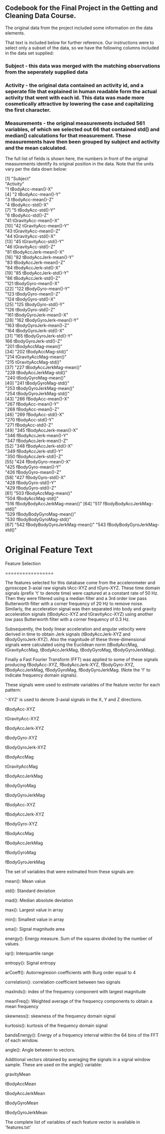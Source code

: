 ## Codebook for the Final Project in the Getting and Cleaning Data Course. 

The original data from the project included some information on the data elements. 

That text is included below for further reference. Our instructions were to select only a subset of the data, so we have the following columns included in the data set supplied:

### Subject - this data was merged with the matching observations from the seperately supplied data 

### Activity - the original data contained an activity id, and a seperate file that explained in human readable form the actual activity that went with each id. This data was made more cosmetically attractive by lowering the case and capitalizing the first character. 

### Measurements - the original measurements included 561 variables, of which we selected out 66 that contained std() and median() calculations for that measurement. These measurements have then been grouped by subject and activity and the mean calculated. 


The full list of fields is shown here, the numbers in front of the original measurements identify its original position in the data. Note that the units vary per the data down below: 

  [1] "Subject"                         
  "Activity"                        
  "1 tBodyAcc-mean()-X"            
  [4] "2 tBodyAcc-mean()-Y"             
  "3 tBodyAcc-mean()-Z"             
  "4 tBodyAcc-std()-X"             
  [7] "5 tBodyAcc-std()-Y"              
  "6 tBodyAcc-std()-Z"              
  "41 tGravityAcc-mean()-X"        
  [10] "42 tGravityAcc-mean()-Y"         
  "43 tGravityAcc-mean()-Z"         
  "44 tGravityAcc-std()-X"         
  [13] "45 tGravityAcc-std()-Y"          
  "46 tGravityAcc-std()-Z"         
  "81 tBodyAccJerk-mean()-X"       
  [16] "82 tBodyAccJerk-mean()-Y"        
  "83 tBodyAccJerk-mean()-Z"        
  "84 tBodyAccJerk-std()-X"        
  [19] "85 tBodyAccJerk-std()-Y"         
  "86 tBodyAccJerk-std()-Z"         
  "121 tBodyGyro-mean()-X"         
  [22] "122 tBodyGyro-mean()-Y"          
  "123 tBodyGyro-mean()-Z"          
  "124 tBodyGyro-std()-X"          
  [25] "125 tBodyGyro-std()-Y"           
  "126 tBodyGyro-std()-Z"           
  "161 tBodyGyroJerk-mean()-X"     
  [28] "162 tBodyGyroJerk-mean()-Y"      
  "163 tBodyGyroJerk-mean()-Z"      
  "164 tBodyGyroJerk-std()-X"      
  [31] "165 tBodyGyroJerk-std()-Y"       
  166 tBodyGyroJerk-std()-Z"       
  "201 tBodyAccMag-mean()"         
  [34] "202 tBodyAccMag-std()"           
  "214 tGravityAccMag-mean()"       
  "215 tGravityAccMag-std()"       
  [37] "227 tBodyAccJerkMag-mean()"      
  "228 tBodyAccJerkMag-std()"       
  "240 tBodyGyroMag-mean()"        
  [40] "241 tBodyGyroMag-std()"          
  "253 tBodyGyroJerkMag-mean()"     
  "254 tBodyGyroJerkMag-std()"     
  [43] "266 fBodyAcc-mean()-X"           
  "267 fBodyAcc-mean()-Y"           
  "268 fBodyAcc-mean()-Z"          
  [46] "269 fBodyAcc-std()-X"            
  "270 fBodyAcc-std()-Y"            
  "271 fBodyAcc-std()-Z"           
  [49] "345 fBodyAccJerk-mean()-X"       
  "346 fBodyAccJerk-mean()-Y"       
  "347 fBodyAccJerk-mean()-Z"      
  [52] "348 fBodyAccJerk-std()-X"        
  "349 fBodyAccJerk-std()-Y"        
  "350 fBodyAccJerk-std()-Z"       
  [55] "424 fBodyGyro-mean()-X"          
  "425 fBodyGyro-mean()-Y"          
  "426 fBodyGyro-mean()-Z"         
  [58] "427 fBodyGyro-std()-X"          
  "428 fBodyGyro-std()-Y"          
  "429 fBodyGyro-std()-Z"          
  [61] "503 fBodyAccMag-mean()"          
  "504 fBodyAccMag-std()"           
  "516 fBodyBodyAccJerkMag-mean()" 
  [64] "517 fBodyBodyAccJerkMag-std()"   
  "529 fBodyBodyGyroMag-mean()"     
  "530 fBodyBodyGyroMag-std()"     
  [67] "542 fBodyBodyGyroJerkMag-mean()" 
  "543 fBodyBodyGyroJerkMag-std()" 



# Original Feature Text

Feature Selection 

=================



The features selected for this database come from the accelerometer and gyroscope 3-axial raw signals tAcc-XYZ and tGyro-XYZ. These time domain signals (prefix 't' to denote time) were captured at a constant rate of 50 Hz. Then they were filtered using a median filter and a 3rd order low pass Butterworth filter with a corner frequency of 20 Hz to remove noise. Similarly, the acceleration signal was then separated into body and gravity acceleration signals (tBodyAcc-XYZ and tGravityAcc-XYZ) using another low pass Butterworth filter with a corner frequency of 0.3 Hz. 



Subsequently, the body linear acceleration and angular velocity were derived in time to obtain Jerk signals (tBodyAccJerk-XYZ and tBodyGyroJerk-XYZ). Also the magnitude of these three-dimensional signals were calculated using the Euclidean norm (tBodyAccMag, tGravityAccMag, tBodyAccJerkMag, tBodyGyroMag, tBodyGyroJerkMag). 



Finally a Fast Fourier Transform (FFT) was applied to some of these signals producing fBodyAcc-XYZ, fBodyAccJerk-XYZ, fBodyGyro-XYZ, fBodyAccJerkMag, fBodyGyroMag, fBodyGyroJerkMag. (Note the 'f' to indicate frequency domain signals). 



These signals were used to estimate variables of the feature vector for each pattern:  

'-XYZ' is used to denote 3-axial signals in the X, Y and Z directions.



tBodyAcc-XYZ

tGravityAcc-XYZ

tBodyAccJerk-XYZ

tBodyGyro-XYZ

tBodyGyroJerk-XYZ

tBodyAccMag

tGravityAccMag

tBodyAccJerkMag

tBodyGyroMag

tBodyGyroJerkMag

fBodyAcc-XYZ

fBodyAccJerk-XYZ

fBodyGyro-XYZ

fBodyAccMag

fBodyAccJerkMag

fBodyGyroMag

fBodyGyroJerkMag



The set of variables that were estimated from these signals are: 



mean(): Mean value

std(): Standard deviation

mad(): Median absolute deviation 

max(): Largest value in array

min(): Smallest value in array

sma(): Signal magnitude area

energy(): Energy measure. Sum of the squares divided by the number of values. 

iqr(): Interquartile range 

entropy(): Signal entropy

arCoeff(): Autorregresion coefficients with Burg order equal to 4

correlation(): correlation coefficient between two signals

maxInds(): index of the frequency component with largest magnitude

meanFreq(): Weighted average of the frequency components to obtain a mean frequency

skewness(): skewness of the frequency domain signal 

kurtosis(): kurtosis of the frequency domain signal 

bandsEnergy(): Energy of a frequency interval within the 64 bins of the FFT of each window.

angle(): Angle between to vectors.



Additional vectors obtained by averaging the signals in a signal window sample. These are used on the angle() variable:



gravityMean

tBodyAccMean

tBodyAccJerkMean

tBodyGyroMean

tBodyGyroJerkMean



The complete list of variables of each feature vector is available in 'features.txt'
